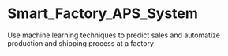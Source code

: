 # Smart_Factory_APS_System
Use machine learning techniques to predict sales and automatize production and shipping process at a factory

